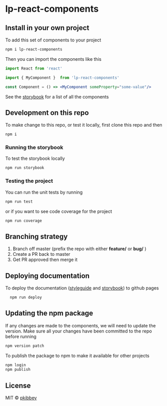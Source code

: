 # lp-react-components

## Install in your own project

To add this set of components to your project

```bash
npm i lp-react-components
```

Then you can import the components like this

```jsx
import React from 'react'

import { MyComponent }  from 'lp-react-components'

const Component = () => <MyComponent someProperty="some-value"/>
```

See the [storybook](https://pkibbey.github.io/lp-react-components/storybook) for a list of all the components

## Development on this repo

To make change to this repo, or test it locally, first clone this repo and then

```bash
npm i
```

### Running the storybook

To test the storybook locally

```bash
npm run storybook
```

### Testing the project

You can run the unit tests by running

```bash
npm run test
```

or if you want to see code coverage for the project

```bash
npm run coverage
```

## Branching strategy

1. Branch off master (prefix the repo with either **feature/** or **bug/** )
2. Create a PR back to master
3. Get PR approved then merge it

## Deploying documentation

To deploy the documentation ([styleguide](https://pkibbey.github.io/lp-react-components/styleguide) and [storybook](https://pkibbey.github.io/lp-react-components/storybook)) to github pages

```bash
  npm run deploy
```

## Updating the npm package

If any changes are made to the components, we will need to update the version. Make sure all your changes have been committed to the repo before running

```bash
npm version patch
```

To publish the package to npm to make it available for other projects
```bash
npm login
npm publish
```

## License

MIT © [pkibbey](https://github.com/pkibbey)

